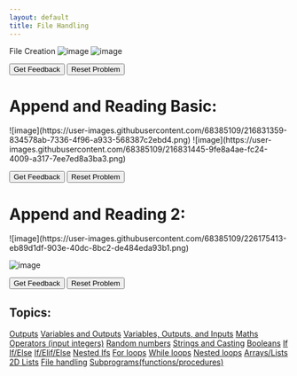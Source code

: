 ```yaml
---
layout: default
title: File Handling 
---
```


<p1>File Creation</p1>
![image](https://user-images.githubusercontent.com/68385109/226173011-67168e26-44b5-45cc-a5ce-9db6e1c58384.png)
![image](https://user-images.githubusercontent.com/68385109/226174212-aa065120-f9af-4920-be34-ad34b43744f4.png)

<div id="0-sortableTrash" class="sortable-code"></div> 
<div id="0-sortable" class="sortable-code"></div> 
<div style="clear:both;"></div> 
<p> 
    <input id="0-feedbackLink" value="Get Feedback" type="button" /> 
    <input id="0-newInstanceLink" value="Reset Problem" type="button" /> 
</p> 
<script type="text/javascript"> 
(function(){
  var initial = "file = open(&#039;newTextFile.txt&#039;,&#039;w&#039;)\n" +
    "story = &quot;Once apon a time...&quot;\n" +
    "story += (&quot;There lived a princess.&quot;)\n" +
    "file.write(story)\n" +
    "file.close()";
  var parsonsPuzzle = new ParsonsWidget({
    "sortableId": "0-sortable",
    "max_wrong_lines": 10,
    "grader": ParsonsWidget._graders.LineBasedGrader,
    "exec_limit": 2500,
    "can_indent": true,
    "x_indent": 50,
    "lang": "en",
    "show_feedback": true
  });
  parsonsPuzzle.init(initial);
  parsonsPuzzle.shuffleLines();
  $("#0-newInstanceLink").click(function(event){ 
      event.preventDefault(); 
      parsonsPuzzle.shuffleLines(); 
  }); 
  $("#0-feedbackLink").click(function(event){ 
      event.preventDefault(); 
      parsonsPuzzle.getFeedback(); 
  }); 
})(); 
</script>



<h1>Append and Reading Basic:</h1>
![image](https://user-images.githubusercontent.com/68385109/216831359-834578ab-7336-4f96-a933-568387c2ebd4.png)
![image](https://user-images.githubusercontent.com/68385109/216831445-9fe8a4ae-fc24-4009-a317-7ee7ed8a3ba3.png)

<div id="1-sortableTrash" class="sortable-code"></div> 
<div id="1-sortable" class="sortable-code"></div> 
<div style="clear:both;"></div> 
<p> 
    <input id="1-feedbackLink" value="Get Feedback" type="button" /> 
    <input id="1-newInstanceLink" value="Reset Problem" type="button" /> 
</p> 
<script type="text/javascript"> 
(function(){
  var initial = "# Append to File\n" +
    "file = open(&#039;newTextFile.txt&#039;,&#039;a&#039;)\n" +
    "file.write(&quot;\nThis will be added to the end of the existing file.&quot;)\n" +
    "file.close()\n" +
    "#Read File\n" +
    "file = open(&quot;newTextFile.txt&quot;, &quot;r&quot;)\n" +
    "print (file.read())\n" +
    "file.close()";
  var parsonsPuzzle = new ParsonsWidget({
    "sortableId": "1-sortable",
    "max_wrong_lines": 10,
    "grader": ParsonsWidget._graders.LineBasedGrader,
    "exec_limit": 2500,
    "can_indent": true,
    "x_indent": 50,
    "lang": "en",
    "show_feedback": true,
    "trashId": "1-sortableTrash"
  });
  parsonsPuzzle.init(initial);
  parsonsPuzzle.shuffleLines();
  $("#1-newInstanceLink").click(function(event){ 
      event.preventDefault(); 
      parsonsPuzzle.shuffleLines(); 
  }); 
  $("#1-feedbackLink").click(function(event){ 
      event.preventDefault(); 
      parsonsPuzzle.getFeedback(); 
  }); 
})(); 
</script>


<h1>Append and Reading 2:</h1>
![image](https://user-images.githubusercontent.com/68385109/226175413-eb89d1df-903e-40dc-8bc2-de484eda93b1.png)

![image](https://user-images.githubusercontent.com/68385109/226175407-07af0f0d-d890-44ee-b87c-2d0860eb883c.png)

<div id="3-sortableTrash" class="sortable-code"></div> 
<div id="3-sortable" class="sortable-code"></div> 
<div style="clear:both;"></div> 
<p> 
    <input id="3-feedbackLink" value="Get Feedback" type="button" /> 
    <input id="3-newInstanceLink" value="Reset Problem" type="button" /> 
</p> 
<script type="text/javascript"> 
(function(){
  var initial = "guardian = input(&quot;Enter a scary monster: &quot;)\n" +
    "file = open(&#039;newTextFile.txt&#039;,&#039;a&#039;)\n" +
    "file.write(&quot;Who lived in a castle which was guarded by a terrifying &quot;+ guardian+&quot;.....\n\n&quot;)\n" +
    "file.write(&quot;Some time has passed after the intro.... \n\n ...after the rescue. The handsome programmer was kissed by the Princess. They were to be married, but the handsome programmer has anoter love... their computer. \n&quot;)\n" +
    "file.write(&quot;We put an close to this file for now. Maybe the programmer can open the file up again in another chapter.&quot;)\n" +
    "file.close() # file close for appending\n" +
    "file = open(&quot;newTextFile.txt&quot;, &quot;r&quot;)\n" +
    "print (file.read())\n" +
    "file.close()# file close for reading\n" +
    "magicSpells = (&quot;Fireball&quot;, &quot;Thunderbolt&quot;, &quot;Water Ball&quot;) #distractor";
  var parsonsPuzzle = new ParsonsWidget({
    "sortableId": "3-sortable",
    "max_wrong_lines": 0,
    "grader": ParsonsWidget._graders.LineBasedGrader,
    "exec_limit": 2500,
    "can_indent": true,
    "x_indent": 50,
    "lang": "en",
    "show_feedback": true
  });
  parsonsPuzzle.init(initial);
  parsonsPuzzle.shuffleLines();
  $("#3-newInstanceLink").click(function(event){ 
      event.preventDefault(); 
      parsonsPuzzle.shuffleLines(); 
  }); 
  $("#3-feedbackLink").click(function(event){ 
      event.preventDefault(); 
      parsonsPuzzle.getFeedback(); 
  }); 
})(); 
</script>
 
## Topics:
[Outputs](./Outputs.html)
[Variables and Outputs](./Variables.html)
[Variables, Outputs, and Inputs](./Inputs.html)
[Maths Operators (input integers)](./Maths.html)
[Random numbers](./Random.html)
[Strings and Casting](./Casting.html)
[Booleans](./Booleans.html)
[If](./If.html)
[If/Else](./Else.html)
[If/Elif/Else](./Elif.html)
[Nested Ifs](./NestedIf.html)
[For loops](./For.html)
[While loops](./While.html)
[Nested loops](./NestedLoops.html)
[Arrays/Lists](./Arrays.html)
[2D Lists](./2D.html)
[File handling](./Files.html)
[Subprograms(functions/procedures)](./Subprograms.html)
